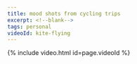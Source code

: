 ```yaml
---
title: mood shots from cycling trips
excerpt: <!--blank-->
tags: personal
videoId: kite-flying
---
```




{% include video.html id=page.videoId %}
